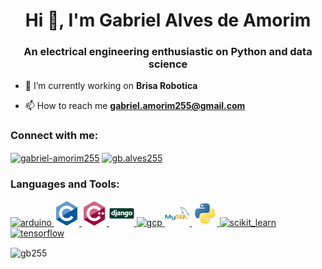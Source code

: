 <h1 align="center">Hi 👋, I'm Gabriel Alves de Amorim</h1>
<h3 align="center">An electrical engineering enthusiastic on Python and data science</h3>

- 🔭 I’m currently working on **Brisa Robotica**

- 📫 How to reach me **gabriel.amorim255@gmail.com**

<h3 align="left">Connect with me:</h3>
<p align="left">
<a href="https://linkedin.com/in/gabriel-amorim255" target="blank"><img align="center" src="https://cdn.jsdelivr.net/npm/simple-icons@3.0.1/icons/linkedin.svg" alt="gabriel-amorim255" height="30" width="40" /></a>
<a href="https://fb.com/gb.alves255" target="blank"><img align="center" src="https://cdn.jsdelivr.net/npm/simple-icons@3.0.1/icons/facebook.svg" alt="gb.alves255" height="30" width="40" /></a>
</p>

<h3 align="left">Languages and Tools:</h3>
<p align="left"> <a href="https://www.arduino.cc/" target="_blank"> <img src="https://cdn.worldvectorlogo.com/logos/arduino-1.svg" alt="arduino" width="40" height="40"/> </a> <a href="https://www.cprogramming.com/" target="_blank"> <img src="https://raw.githubusercontent.com/devicons/devicon/master/icons/c/c-original.svg" alt="c" width="40" height="40"/> </a> <a href="https://www.w3schools.com/cpp/" target="_blank"> <img src="https://raw.githubusercontent.com/devicons/devicon/master/icons/cplusplus/cplusplus-original.svg" alt="cplusplus" width="40" height="40"/> </a> <a href="https://www.djangoproject.com/" target="_blank"> <img src="https://raw.githubusercontent.com/devicons/devicon/master/icons/django/django-original.svg" alt="django" width="40" height="40"/> </a> <a href="https://cloud.google.com" target="_blank"> <img src="https://www.vectorlogo.zone/logos/google_cloud/google_cloud-icon.svg" alt="gcp" width="40" height="40"/> </a> <a href="https://www.mysql.com/" target="_blank"> <img src="https://raw.githubusercontent.com/devicons/devicon/master/icons/mysql/mysql-original-wordmark.svg" alt="mysql" width="40" height="40"/> </a> <a href="https://www.python.org" target="_blank"> <img src="https://raw.githubusercontent.com/devicons/devicon/master/icons/python/python-original.svg" alt="python" width="40" height="40"/> </a> <a href="https://scikit-learn.org/" target="_blank"> <img src="https://upload.wikimedia.org/wikipedia/commons/0/05/Scikit_learn_logo_small.svg" alt="scikit_learn" width="40" height="40"/> </a> <a href="https://www.tensorflow.org" target="_blank"> <img src="https://www.vectorlogo.zone/logos/tensorflow/tensorflow-icon.svg" alt="tensorflow" width="40" height="40"/> </a> </p>

<p><img align="center" src="https://github-readme-stats.vercel.app/api/top-langs?username=gb255&show_icons=true&locale=en&layout=compact" alt="gb255" /></p>
